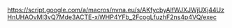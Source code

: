 
https://script.google.com/a/macros/nvna.eu/s/AKfycbyAlfWJXJWjUXj44UzHnUHAOvMl3vQ7Mde3ACTE-xiWHP4YFb_2FcogLfuzhF2ns4p4VQ/exec
